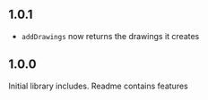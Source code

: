 ## 1.0.1

- `addDrawings` now returns the drawings it creates

## 1.0.0

Initial library includes. Readme contains features
